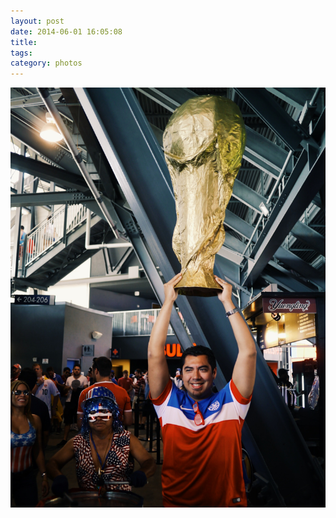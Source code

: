 ```yaml
---
layout: post
date: 2014-06-01 16:05:08
title: 
tags:
category: photos
---
```


![title](/assets/photoblog/usmnt-game-1.jpg)
